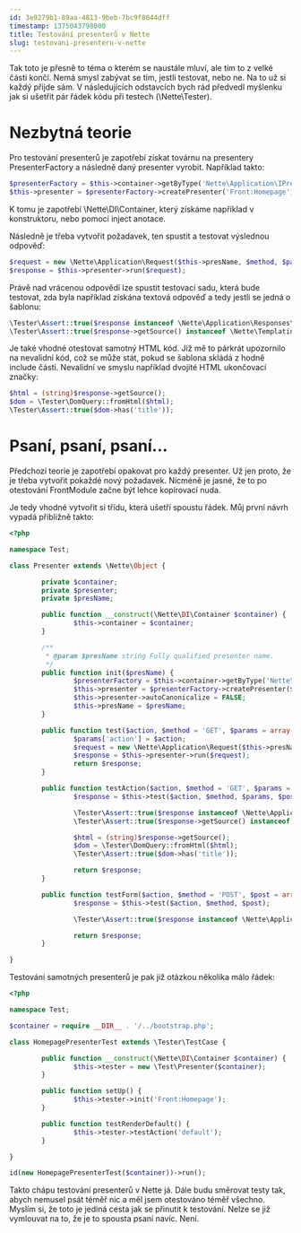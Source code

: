 ```yaml
---
id: 3e9279b1-89aa-4813-9beb-7bc9f8044dff
timestamp: 1375043798000
title: Testování presenterů v Nette
slug: testovani-presenteru-v-nette
---
```

Tak toto je přesně to téma o kterém se naustále mluví, ale tím to z velké části končí.
Nemá smysl zabývat se tím, jestli testovat, nebo ne. Na to už si každý přijde sám.
V následujících odstavcích bych rád předvedl myšlenku jak si
ušetřit pár řádek kódu při testech (\Nette\Tester).

# Nezbytná teorie


Pro testování presenterů je zapotřebí získat továrnu na presentery PresenterFactory
a následně daný presenter vyrobit. Například takto:

```php
$presenterFactory = $this->container->getByType('Nette\Application\IPresenterFactory');
$this->presenter = $presenterFactory->createPresenter('Front:Homepage');
```

K tomu je zapotřebí \Nette\DI\Container, který získáme například v konstruktoru, nebo
pomocí inject anotace.

Následně je třeba vytvořit požadavek, ten spustit a testovat výslednou odpověď:

```php
$request = new \Nette\Application\Request($this->presName, $method, $params, $post);
$response = $this->presenter->run($request);
```

Právě nad vrácenou odpovědí lze spustit testovací sadu, která bude testovat, 
zda byla například získána textová odpověď a tedy jestli se jedná o šablonu:

```php
\Tester\Assert::true($response instanceof \Nette\Application\Responses\TextResponse);
\Tester\Assert::true($response->getSource() instanceof \Nette\Templating\ITemplate);
```

Je také vhodné otestovat samotný HTML kód. Již mě to párkrát upozornilo na
nevalidní kód, což se může stát, pokud se šablona skládá z hodně include částí.
Nevalidní ve smyslu například dvojité HTML ukončovací značky:

```php
$html = (string)$response->getSource();
$dom = \Tester\DomQuery::fromHtml($html);
\Tester\Assert::true($dom->has('title'));
```

# Psaní, psaní, psaní...


Předchozí teorie je zapotřebí opakovat pro každý presenter. Už jen proto, že je třeba
vytvořit pokaždé nový požadavek. Nicméně je jasné, že to po otestování FrontModule
začne být lehce kopírovací nuda.

Je tedy vhodné vytvořit si třídu, která ušetří spoustu řádek.
Můj první návrh vypadá přibližně takto:

```php
<?php

namespace Test;

class Presenter extends \Nette\Object {

        private $container;
        private $presenter;
        private $presName;

        public function __construct(\Nette\DI\Container $container) {
                $this->container = $container;
        }

        /**
         * @param $presName string Fully qualified presenter name.
         */
        public function init($presName) {
                $presenterFactory = $this->container->getByType('Nette\Application\IPresenterFactory');
                $this->presenter = $presenterFactory->createPresenter($presName);
                $this->presenter->autoCanonicalize = FALSE;
                $this->presName = $presName;
        }

        public function test($action, $method = 'GET', $params = array(), $post = array()) {
                $params['action'] = $action;
                $request = new \Nette\Application\Request($this->presName, $method, $params, $post);
                $response = $this->presenter->run($request);
                return $response;
        }

        public function testAction($action, $method = 'GET', $params = array(), $post = array()) {
                $response = $this->test($action, $method, $params, $post);

                \Tester\Assert::true($response instanceof \Nette\Application\Responses\TextResponse);
                \Tester\Assert::true($response->getSource() instanceof \Nette\Templating\ITemplate);

                $html = (string)$response->getSource();
                $dom = \Tester\DomQuery::fromHtml($html);
                \Tester\Assert::true($dom->has('title'));

                return $response;
        }

        public function testForm($action, $method = 'POST', $post = array()) {
                $response = $this->test($action, $method, $post);

                \Tester\Assert::true($response instanceof \Nette\Application\Responses\RedirectResponse);

                return $response;
        }

}
```

Testování samotných presenterů je pak již otázkou několika málo řádek:

```php
<?php

namespace Test;

$container = require __DIR__ . '/../bootstrap.php';

class HomepagePresenterTest extends \Tester\TestCase {

        public function __construct(\Nette\DI\Container $container) {
                $this->tester = new \Test\Presenter($container);
        }

        public function setUp() {
                $this->tester->init('Front:Homepage');
        }

        public function testRenderDefault() {
                $this->tester->testAction('default');
        }

}

id(new HomepagePresenterTest($container))->run();
```

Takto chápu testování presenterů v Nette já. Dále budu směrovat testy tak, abych nemusel psát téměř nic
a měl jsem otestováno téměř všechno. Myslím si, že toto je jediná cesta jak se přinutit k testování.
Nelze se již vymlouvat na to, že je to spousta psaní navíc. Není.